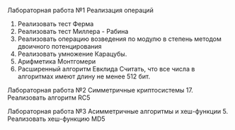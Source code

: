 Лабораторная работа №1
Реализация операций
1.	Реализовать тест Ферма
2.	Реализовать тест Миллера - Рабина
3.	Реализовать операцию возведения по модулю в степень методом двоичного потенцирования
4.	Реализовать умножение Карацубы.
5.	Арифметика Монтгомери
6.	Расширенный алгоритм Евклида
Считать, что все числа в алгоритмах имеют длину не менее 512 бит.

Лабораторная работа №2
Симметричные криптосистемы
17.	Реализовать алгоритм  RC5

Лабораторная работа №3
Асимметричные алгоритмы и хеш-функции
5.	Реализовать хеш-функцию MD5


